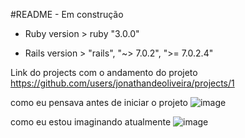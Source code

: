#README - Em construção

* Ruby version > ruby "3.0.0"

* Rails version > "rails", "~> 7.0.2", ">= 7.0.2.4"


Link do projects com o andamento do projeto 
https://github.com/users/jonathandeoliveira/projects/1

como eu pensava antes de iniciar o projeto
![image](https://user-images.githubusercontent.com/56161566/169111165-42facde2-1e71-4310-8152-170236423d23.png)


como eu estou imaginando atualmente
![image](https://user-images.githubusercontent.com/56161566/169110966-1ba824ca-b352-4e9d-9f4a-ddc2cf8f2b62.png)
